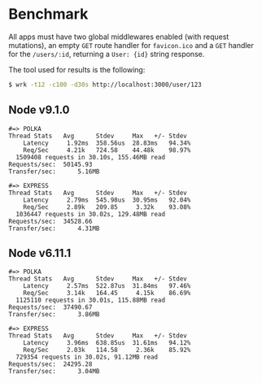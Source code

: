 # Benchmark

All apps must have two global middlewares enabled (with request mutations), an empty `GET` route handler for `favicon.ico` and a `GET` handler for the `/users/:id`, returning a `User: {id}` string response.

The tool used for results is the following:

```sh
$ wrk -t12 -c100 -d30s http://localhost:3000/user/123
```

## Node v9.1.0

```
#=> POLKA
Thread Stats   Avg      Stdev     Max   +/- Stdev
    Latency     1.92ms  358.56us  28.83ms   94.34%
    Req/Sec     4.21k   724.58    44.48k    98.97%
  1509408 requests in 30.10s, 155.46MB read
Requests/sec:  50145.93
Transfer/sec:      5.16MB

#=> EXPRESS
Thread Stats   Avg      Stdev     Max   +/- Stdev
    Latency     2.79ms  545.98us  30.95ms   92.04%
    Req/Sec     2.89k   209.85     3.32k    93.08%
  1036447 requests in 30.02s, 129.48MB read
Requests/sec:  34528.66
Transfer/sec:      4.31MB
```

## Node v6.11.1

```
#=> POLKA
Thread Stats   Avg      Stdev     Max   +/- Stdev
    Latency     2.57ms  522.87us  31.84ms   97.46%
    Req/Sec     3.14k   164.45     4.15k    86.69%
  1125110 requests in 30.01s, 115.88MB read
Requests/sec:  37490.67
Transfer/sec:      3.86MB

#=> EXPRESS
Thread Stats   Avg      Stdev     Max   +/- Stdev
    Latency     3.96ms  638.85us  31.61ms   94.12%
    Req/Sec     2.03k   114.58     2.36k    85.92%
  729354 requests in 30.02s, 91.12MB read
Requests/sec:  24295.28
Transfer/sec:      3.04MB
```
